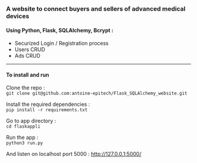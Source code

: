 ### A website to connect buyers and sellers of advanced medical devices

#### Using Python, Flask, SQLAlchemy, Bcrypt : 
- Securized Login / Registration process
- Users CRUD
- Ads CRUD

------

#### To install and run 

Clone the repo :  
`git clone git@github.com:antoine-epitech/Flask_SQLAlchemy_website.git`

Install the required dependencies :    
`pip install -r requirements.txt`

Go to app directory :    
`cd flaskappli`

Run the app :    
`python3 run.py`


And listen on localhost port 5000 : 
http://127.0.0.1:5000/ 
